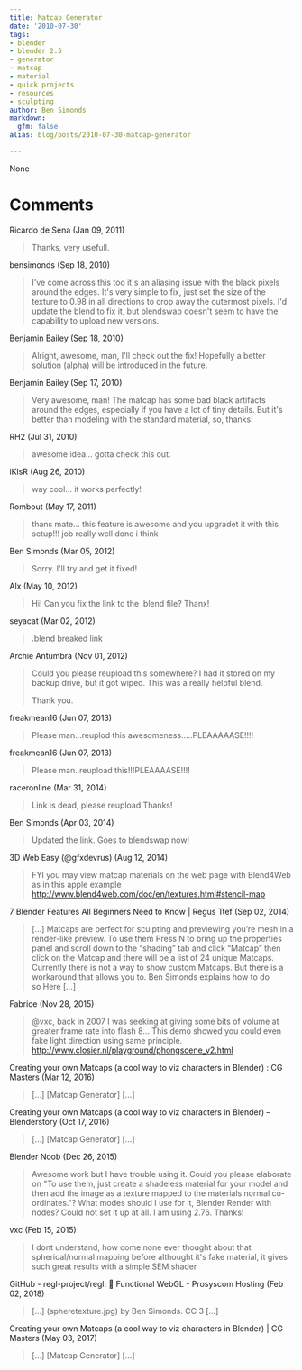 ```yaml
---
title: Matcap Generator
date: '2010-07-30'
tags:
- blender
- blender 2.5
- generator
- matcap
- material
- quick projects
- resources
- sculpting
author: Ben Simonds
markdown:
  gfm: false
alias: blog/posts/2010-07-30-matcap-generator

---
```


None




# Comments


Ricardo de Sena (Jan 09, 2011)
> Thanks, very usefull.

bensimonds (Sep 18, 2010)
> I've come across this too it's an aliasing issue with the black pixels around the edges.  It's very simple to fix, just set the size of the texture to 0.98 in all directions to crop away the outermost pixels. I'd update the blend to fix it, but blendswap doesn't seem to have the capability to upload new versions.

Benjamin Bailey (Sep 18, 2010)
> Alright, awesome, man, I'll check out the fix!  Hopefully a better solution (alpha) will be introduced in the future.

Benjamin Bailey (Sep 17, 2010)
> Very awesome, man!  The matcap has some bad black artifacts around the edges, especially if you have a lot of tiny details.  But it's better than modeling with the standard material, so, thanks!

RH2 (Jul 31, 2010)
> awesome idea...
> gotta check this out.

iKlsR (Aug 26, 2010)
> way cool... it works perfectly!

Rombout (May 17, 2011)
> thans mate... this feature is awesome and you upgradet it with this setup!!! job really well done i think

Ben Simonds (Mar 05, 2012)
> Sorry. I'll try and get it fixed!

Alx (May 10, 2012)
> Hi! Can you fix the link to the .blend file? Thanx!

seyacat (Mar 02, 2012)
> .blend breaked link

Archie Antumbra (Nov 01, 2012)
> Could you please reupload this somewhere?  I had it stored on my backup drive, but it got wiped.  This was a really helpful blend.
> 
> Thank you.

freakmean16 (Jun 07, 2013)
> Please man...reuplod this awesomeness.....PLEAAAAASE!!!!

freakmean16 (Jun 07, 2013)
> Please man..reupload this!!!PLEAAAASE!!!!

raceronline (Mar 31, 2014)
> Link is dead, please reupload Thanks!

Ben Simonds (Apr 03, 2014)
> Updated the link. Goes to blendswap now!

3D Web Easy (@gfxdevrus) (Aug 12, 2014)
> FYI you may view matcap materials on the web page with Blend4Web as in this apple example http://www.blend4web.com/doc/en/textures.html#stencil-map

7 Blender Features All Beginners Need to Know | Regus Ttef (Sep 02, 2014)
> [&#8230;] Matcaps are perfect for sculpting and previewing you’re mesh in a render-like preview. To use them Press N to bring up the properties panel and scroll down to the “shading” tab and click “Matcap” then click on the Matcap and there will be a list of 24 unique Matcaps. Currently there is not a way to show custom Matcaps. But there is a workaround that allows you to. Ben Simonds explains how to do so Here [&#8230;]

Fabrice (Nov 28, 2015)
> @vxc, back in 2007 I was seeking at giving some bits of volume at greater frame rate into flash 8... This demo showed you could even fake light direction using same principle. http://www.closier.nl/playground/phongscene_v2.html

Creating your own Matcaps (a cool way to viz characters in Blender) : CG Masters (Mar 12, 2016)
> [&#8230;] [Matcap Generator] [&#8230;]

Creating your own Matcaps (a cool way to viz characters in Blender) &#8211; Blenderstory (Oct 17, 2016)
> [&#8230;] [Matcap Generator] [&#8230;]

Blender Noob (Dec 26, 2015)
> Awesome work but I have trouble using it. Could you please elaborate on "To use them, just create a shadeless material for your model and then add the image as a texture mapped to the materials normal co-ordinates."? What modes should I use for it, Blender Render with nodes? Could not set it up at all. I am using 2.76. Thanks!

vxc (Feb 15, 2015)
> I dont understand, how come none ever thought about that spherical/normal mapping before
> althought it's fake material, it gives such great results with a simple SEM shader

GitHub - regl-project/regl: 👑 Functional WebGL - Prosyscom Hosting (Feb 02, 2018)
> [&#8230;] (spheretexture.jpg) by Ben Simonds. CC 3 [&#8230;]

Creating your own Matcaps (a cool way to viz characters in Blender) | CG Masters (May 03, 2017)
> [&#8230;] [Matcap Generator] [&#8230;]
